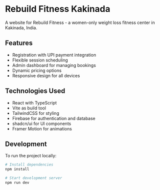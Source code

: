 # Rebuild Fitness Kakinada

A website for Rebuild Fitness - a women-only weight loss fitness center in Kakinada, India.

## Features

- Registration with UPI payment integration
- Flexible session scheduling
- Admin dashboard for managing bookings
- Dynamic pricing options
- Responsive design for all devices

## Technologies Used

- React with TypeScript
- Vite as build tool
- TailwindCSS for styling
- Firebase for authentication and database
- shadcn/ui for UI components
- Framer Motion for animations

## Development

To run the project locally:

```sh
# Install dependencies
npm install

# Start development server
npm run dev
```
